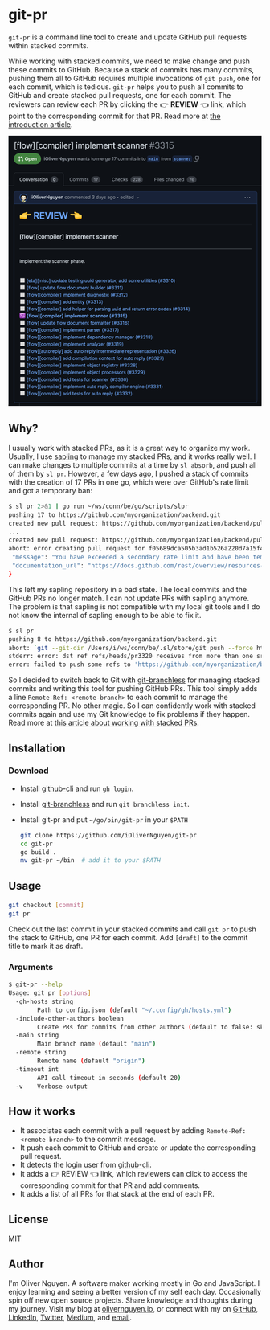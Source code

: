 # git-pr

`git-pr` is a command line tool to create and update GitHub pull requests within stacked commits.

While working with stacked commits, we need to make change and push these commits to GitHub. Because a stack of commits
has many commits, pushing them all to GitHub requires multiple invocations of `git push`, one for each commit, which is
tedious. `git-pr` helps you to push all commits to GitHub and create stacked pull requests, one for each commit. The
reviewers can review each PR by clicking the 👉 **REVIEW** 👈 link, which point to the corresponding commit for that
PR. Read more at [the introduction article](https://olivernguyen.io/w/stacked.prs).

![](1.png)

## Why?

I usually work with stacked PRs, as it is a great way to organize my work. Usually, I use
[sapling](https://olivernguyen.io/w/sapling/) to manage my stacked PRs, and it works really well. I can make changes
to multiple commits at a time by `sl absorb`, and push all of them by `sl pr`. However, a few days ago, I pushed a stack
of commits with the creation of 17 PRs in one go, which were over GitHub's rate limit and got a temporary ban:

```sh
$ sl pr 2>&1 | go run ~/ws/conn/be/go/scripts/slpr
pushing 17 to https://github.com/myorganization/backend.git
created new pull request: https://github.com/myorganization/backend/pull/3310
...
created new pull request: https://github.com/myorganization/backend/pull/3319
abort: error creating pull request for f05689dca505b3ad1b526a220d7a15f46b4a9511: {
 "message": "You have exceeded a secondary rate limit and have been temporarily blocked from content creation. Please retry your request again later.",
 "documentation_url": "https://docs.github.com/rest/overview/resources-in-the-rest-api#secondary-rate-limits"
}
```

This left my sapling repository in a bad state. The local commits and the GitHub PRs no longer match. I can not update
PRs with sapling anymore. The problem is that sapling is not compatible with my local git tools and I do not know the
internal of sapling enough to be able to fix it.

```sh
$ sl pr
pushing 8 to https://github.com/myorganization/backend.git
abort: `git --git-dir /Users/i/ws/conn/be/.sl/store/git push --force https://github.com/myorganization/backend.git 447c5d073cbadd4bcc251bf8bcd46d9ec4f728bd:refs/heads/pr3320 3f0d1e3103e5246e29806f44b87f4e9289749202:refs/heads/pr3320 7403ecce2590066177a23923bbd509598fe32781:refs/heads/pr3321 8750722250395b8d7e5a2e624a5c65a42ee817e0:refs/heads/pr3322 b543123ebadcca0b1de95293fd551752e1fa0c43:refs/heads/pr3323 263fde607355872bb47305168bf1907d673b0249:refs/heads/pr3324 5b590681dbe1394b7cae9a7d1e9f823205da3cc7:refs/heads/pr3325 17137b286aa5376615a77e58f3ef71bf02a3398f:refs/heads/pr3326` failed with exit code 1: stdout:
stderr: error: dst ref refs/heads/pr3320 receives from more than one src
error: failed to push some refs to 'https://github.com/myorganization/backend.git'
```

So I decided to switch back to Git with [git-branchless](https://github.com/arxanas/git-branchless) for managing stacked
commits and writing this tool for pushing GitHub PRs. This tool simply adds a line `Remote-Ref: <remote-branch>` to each
commit to manage the corresponding PR. No other magic. So I can confidently work with stacked commits again and use my
Git knowledge to fix problems if they happen. Read more at [this article about working with stacked
PRs](https://olivernguyen.io/w/stacked.prs).

## Installation

### Download

- Install [github-cli](https://cli.github.com/) and run `gh login`.
- Install [git-branchless](https://github.com/arxanas/git-branchless) and run `git branchless init`.
- Install git-pr and put `~/go/bin/git-pr` in your `$PATH`

  ```sh
  git clone https://github.com/iOliverNguyen/git-pr
  cd git-pr
  go build .
  mv git-pr ~/bin  # add it to your $PATH
  ```

## Usage

```sh
git checkout [commit]
git pr
```

Check out the last commit in your stacked commits and call `git pr` to push the stack to GitHub, one PR for each commit.
Add `[draft]` to the commit title to mark it as draft.

### Arguments

```sh
$ git-pr --help
Usage: git pr [options]
  -gh-hosts string
    	Path to config.json (default "~/.config/gh/hosts.yml")
  -include-other-authors boolean
    	Create PRs for commits from other authors (default to false: skip)
  -main string
    	Main branch name (default "main")
  -remote string
    	Remote name (default "origin")
  -timeout int
    	API call timeout in seconds (default 20)
  -v	Verbose output
```

## How it works

- It associates each commit with a pull request by adding `Remote-Ref: <remote-branch>` to the commit message.
- It push each commit to GitHub and create or update the corresponding pull request.
- It detects the login user from [github-cli](https://cli.github.com/).
- It adds a 👉 REVIEW 👈 link, which reviewers can click to access the corresponding commit for that PR and add comments.
- It adds a list of all PRs for that stack at the end of each PR.

## License

MIT

## Author

I'm Oliver Nguyen. A software maker working mostly in Go and JavaScript. I enjoy learning and seeing a better version of my self each
day. Occasionally spin off new open source projects. Share knowledge and thoughts during my journey. Visit my blog at
[olivernguyen.io](https://olivernguyen.io), or connect with my on [GitHub](iOliverNguyen),
[LinkedIn](https://www.linkedin.com/in/iOliverNguyen/), [Twitter](https://twitter.com/_OliverNguyen),
[Medium](https://iOliverNguyen.medium.com/), and [email](iOliverNguyen@gmail.com).
